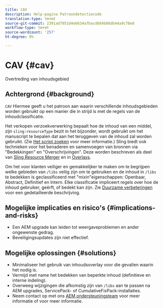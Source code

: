 ```yaml
---
title: CAV
description: Help-pagina Patroondetectiecode
translation-type: tm+mt
source-git-commit: 2391ad7851d4e6634a7bacd684b08db44a9c78e8
workflow-type: tm+mt
source-wordcount: '257'
ht-degree: 0%

---
```



# CAV {#cav}

Overtreding van inhoudsgebied

## Achtergrond {#background}

`CAV` Hiermee geeft u het patroon aan waarin verschillende inhoudsgebieden worden gebruikt op een manier die in strijd is met de regels van de inhoudclassificatie.

Het verkopen verzoekverwerking bepaalt hoe de inhoud van een middel, zijn `sling:resourceType` bezit in het bijzonder, wordt gebruikt om het manuscript te bepalen dat aan het teruggeven van de inhoud zal worden gebruikt. (Zie [Het script zoeken](https://experienceleague.adobe.com/docs/experience-manager-65/developing/introduction/the-basics.html#locating-the-script) voor meer informatie.) Sling biedt ook technieken voor het benaderen en samenvoegen van bronnen via &quot;Bedekkingen&quot; en &quot;Overschrijvingen&quot;. Deze worden beschreven als deel van [Sling Resource Merger](https://experienceleague.adobe.com/docs/experience-manager-65/developing/platform/sling-resource-merger.html) en in [Overlays](https://experienceleague.adobe.com/docs/experience-manager-65/developing/platform/overlays.html).

Om het voor klanten veiliger en gemakkelijker te maken om te begrijpen welke gebieden van `/libs` veilig zijn om te gebruiken en de inhoud in `/libs` te bedekken is geclassificeerd met &quot;mixin&quot;eigenschappen: Openbaar, Abstract, Definitief en Intern. Elke classificatie impliceert regels over hoe de inhoud gebruiker, geërft, of bedekt kan zijn. Zie [Duurzame verbeteringen](https://experienceleague.adobe.com/docs/experience-manager-65/deploying/upgrading/sustainable-upgrades.html) voor een gedetailleerde beschrijving.

## Mogelijke implicaties en risico&#39;s {#implications-and-risks}

* Een AEM upgrade kan leiden tot weergaveproblemen en ander ongewenste gedrag.
* Beveiligingsupdates zijn niet effectief.

## Mogelijke oplossingen {#solutions}

* Minimaliseer het gebruik van inhoudsoverlay voor die gevallen waarin het nodig is.
* Vermijd met name het bedekken van beperkte inhoud (definitieve en interne indeling).
* Overweeg wijzigingen die afkomstig zijn van `/libs` aan te passen na AEM upgrades, ServicePack- of CumulativeFixPack-installaties.
* Neem contact op met ons [AEM ondersteuningsteam](https://helpx.adobe.com/enterprise/using/support-for-experience-cloud.html) voor meer informatie of voor meer informatie.
